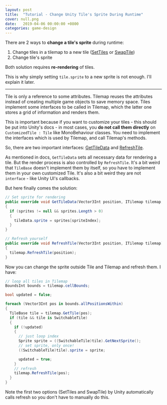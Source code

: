 ```yaml
---
layout: post
title:  "Tutorial - Change Unity Tile's Sprite During Runtime"
cover: null.png
date:   2019-04-06 00:00:00 +0800
categories: game-design
---
```


There are 2 ways to **change a tile's sprite** during runtime:

1. Change tiles in a tilemap to a new tile ([SetTiles][1] or [SwapTile][2])
2. Change tile's sprite

Both solution requires **re-rendering** of tiles. 

This is why simply setting `tile.sprite` to a new sprite is not enough. I'll explain it later.

---

Tile is only a reference to some attributes. Tilemap reuses the attributes instead of creating multiple game objects to save memory space. Tiles implement some interfaces to be called in Tilemap, which the latter one stores a grid of information and renders them.

This is important because if you want to customize your tiles - this should be put into Unity's docs - in most cases, you **do not call them directly** on `CustomizedTile : Tile` like MonoBehaviour classes. You need to implement the interfaces which is used by Tilemap, and call Tilemap's methods.

So, there are two important interfaces: [GetTileData][3] and [RefreshTile][4].

As mentioned in docs, `GetTileData` sets all necessary data for rendering a tile. But the render process is also controlled by `RefreshTile`. It's a bit weird that `TileBase` doesn't implement them by itself, so you have to implement them in your own customized Tile. It's also a bit weird they are not `interface` - like Unity UI's callbacks.

But here finally comes the solution:

```csharp
// Set sprite for rendering
public override void GetTileData(Vector3Int position, ITilemap tilemap, ref TileData tileData)
{
  if (sprites != null && sprites.Length > 0)
  {
    tileData.sprite = sprites[spriteIndex];
  }
}

// Refresh yourself
public override void RefreshTile(Vector3Int position, ITilemap tilemap) 
{
  tilemap.RefreshTile(position);
}
```

Now you can change the sprite outside Tile and Tilemap and refresh them. I have:

```csharp
// loop all tiles in Tilemap
BoundsInt bounds = tilemap.cellBounds;

bool updated = false;

foreach (Vector3Int pos in bounds.allPositionsWithin) 
{
  TileBase tile = tilemap.GetTile(pos);
  if (tile && tile is SwitchableTile)
  {
    if (!updated) 
    {
      // just loop index
      Sprite sprite = ((SwitchableTile)tile).GetNextSprite();
      // set sprite, only once!
      ((SwitchableTile)tile).sprite = sprite;

      updated = true;
    }
    // refresh
    tilemap.RefreshTile(pos);
  }
}
``` 

Note the first two options (SetTiles and SwapTile) by Unity automatically calls refresh so you don't have to manually do this.

  [1]: https://docs.unity3d.com/ScriptReference/Tilemaps.Tilemap.SetTiles.html
  [2]: https://docs.unity3d.com/ScriptReference/Tilemaps.Tilemap.SwapTile.html
  [3]: https://docs.unity3d.com/ScriptReference/Tilemaps.TileBase.GetTileData.html
  [4]: https://docs.unity3d.com/ScriptReference/Tilemaps.TileBase.RefreshTile.html